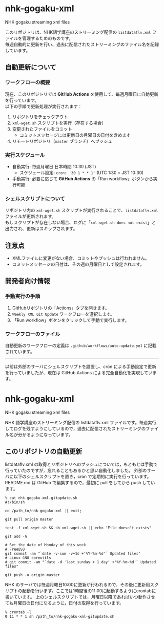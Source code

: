 # nhk-gogaku-xml
NHK gogaku streaming xml files

このリポジトリは、NHK語学講座のストリーミング配信の `listdataflv.xml` ファイルを管理するためのものです。  
毎週自動的に更新を行い、過去に配信されたストリーミングのファイル名を記録しています。

## 自動更新について

### ワークフローの概要
現在、このリポジトリでは **GitHub Actions** を使用して、毎週月曜日に自動更新を行っています。  
以下の手順で更新処理が実行されます：

1. リポジトリをチェックアウト
2. `xml-wget.sh` スクリプトを実行（存在する場合）
3. 変更されたファイルをコミット
   - コミットメッセージには更新日の月曜日の日付を含めます
4. リモートリポジトリ（`master` ブランチ）へプッシュ

### 実行スケジュール
- 自動実行: 毎週月曜日 日本時間 10:30 (JST)
  - スケジュール設定: `cron: '30 1 * * 1'` (UTC 1:30 = JST 10:30)
- 手動実行: 必要に応じて **GitHub Actions** の「Run workflow」ボタンから実行可能

### シェルスクリプトについて
リポジトリ内の `xml-wget.sh` スクリプトが実行されることで、`listdataflv.xml` ファイルが更新されます。  
もしスクリプトが存在しない場合、ログに「`xml-wget.sh does not exist`」と出力され、更新はスキップされます。

## 注意点
- XMLファイルに変更がない場合、コミットやプッシュは行われません。
- コミットメッセージの日付は、その週の月曜日として設定されます。

## 開発者向け情報
### 手動実行の手順
1. GitHubリポジトリの「Actions」タブを開きます。
2. `Weekly XML Git Update` ワークフローを選択します。
3. 「Run workflow」ボタンをクリックして手動で実行します。

### ワークフローのファイル
自動更新のワークフローの定義は `.github/workflows/auto-update.yml` に記載されています。

---

以前は外部のサーバにシェルスクリプトを設置し、cron による手動設定で更新を行っていましたが、現在は GitHub Actions による完全自動化を実現しています。




# nhk-gogaku-xml
NHK gogaku streaming xml files

NHK 語学講座のストリーミング配信の listdataflv.xml ファイルです。毎週実行してログを残すようにしているので，過去に配信されたストリーミングのファイル名が分かるようになっています。

## このリポジトリの自動更新
listdataflv.xml の取得とリポジトリへのプッシュについては，もともとは手動で行っていたのですが，忘れることもあるかと思い自動化しました。
外部のサーバに以下のシェルスクリプトを置き，cron で定期的に実行を行っています。
README.md は GitHub で編集するので，最初に pull をしてから push しています。
```
% cat nhk-gogaku-xml-gitupdate.sh
#!/bin/sh

cd /path_to/nhk-gogaku-xml || exit;

git pull origin master

test -f xml-wget.sh && sh xml-wget.sh || echo "File doesn't exists"

git add -A

# Set the date of Monday of this week
# FreeBSD
git commit -am "`date -v-sun -v+1d +'%Y-%m-%d'` Updated files"
# Linux GNU coreutils
# git commit -am "`date -d 'last sunday + 1 day' +'%Y-%m-%d'` Updated files"

git push -u origin master
```
NHK のサーバでは毎週月曜日10:00に更新が行われるので，その後に更新用スクリプトの起動を行います。ここでは1時間後の11:00に起動するようにcrontabに書いています。
上のシェルスクリプトでは，月曜日以降であればいつ動作させても月曜日の日付になるように，日付の取得を行っています。
```
% crontab -l
0 11 * * 1 sh /path_to/nhk-gogaku-xml-gitupdate.sh
```
